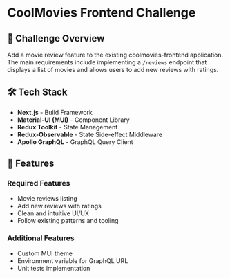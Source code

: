 # CoolMovies Frontend Challenge

## 📝 Challenge Overview

Add a movie review feature to the existing coolmovies-frontend application. The main requirements include implementing a `/reviews` endpoint that displays a list of movies and allows users to add new reviews with ratings.

## 🛠 Tech Stack

- **Next.js** - Build Framework
- **Material-UI (MUI)** - Component Library
- **Redux Toolkit** - State Management
- **Redux-Observable** - State Side-effect Middleware
- **Apollo GraphQL** - GraphQL Query Client

## 🚀 Features

### Required Features
- Movie reviews listing
- Add new reviews with ratings
- Clean and intuitive UI/UX
- Follow existing patterns and tooling

### Additional Features
- Custom MUI theme
- Environment variable for GraphQL URL
- Unit tests implementation

